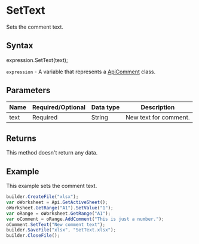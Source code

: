 # SetText

Sets the comment text.

## Syntax

expression.SetText(text);

`expression` - A variable that represents a [ApiComment](../ApiComment.md) class.

## Parameters

| **Name** | **Required/Optional** | **Data type** | **Description** |
| ------------- | ------------- | ------------- | ------------- |
| text | Required | String | New text for comment. |

## Returns

This method doesn't return any data.

## Example

This example sets the comment text.

```javascript
builder.CreateFile("xlsx");
var oWorksheet = Api.GetActiveSheet();
oWorksheet.GetRange("A1").SetValue("1");
var oRange = oWorksheet.GetRange("A1");
var oComment = oRange.AddComment("This is just a number.");
oComment.SetText("New comment text");
builder.SaveFile("xlsx", "SetText.xlsx");
builder.CloseFile();
```